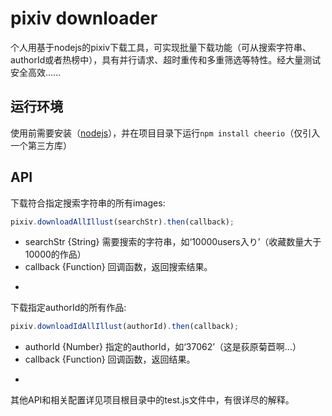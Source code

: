 # pixiv downloader

个人用基于nodejs的pixiv下载工具，可实现批量下载功能（可从搜索字符串、authorId或者热榜中），具有并行请求、超时重传和多重筛选等特性。经大量测试安全高效......

## 运行环境


使用前需要安装（[nodejs](https://nodejs.org/en/)），并在项目目录下运行```npm install cheerio```（仅引入一个第三方库）

## API


下载符合指定搜索字符串的所有images:
```javascript
pixiv.downloadAllIllust(searchStr).then(callback);
```
+ searchStr {String} 需要搜索的字符串，如‘10000users入り’（收藏数量大于10000的作品）
+ callback {Function} 回调函数，返回搜索结果。

-

下载指定authorId的所有作品:
```javascript
pixiv.downloadIdAllIllust(authorId).then(callback);
```
+ authorId {Number} 指定的authorId，如‘37062’（这是荻原菊苣啊...）
+ callback {Function} 回调函数，返回结果。

-

其他API和相关配置详见项目根目录中的test.js文件中，有很详尽的解释。
